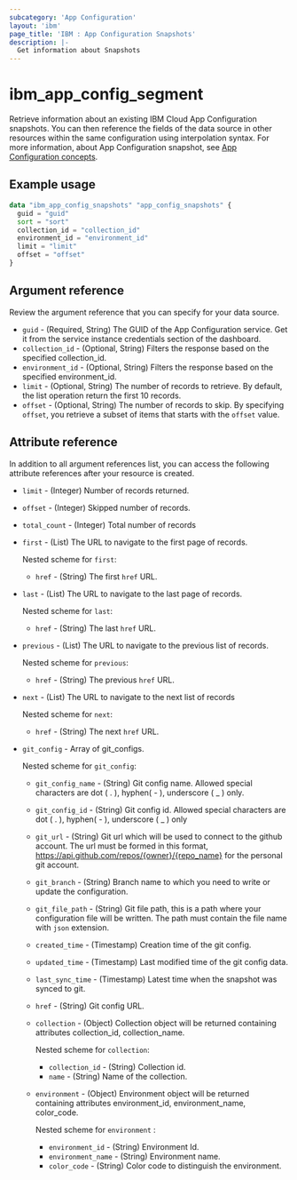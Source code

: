 ```yaml
---
subcategory: 'App Configuration'
layout: 'ibm'
page_title: 'IBM : App Configuration Snapshots'
description: |-
  Get information about Snapshots
---
```


# ibm_app_config_segment
Retrieve information about an existing IBM Cloud App Configuration snapshots. You can then reference the fields of the data source in other resources within the same configuration using interpolation syntax. For more information, about App Configuration snapshot, see [App Configuration concepts](https://cloud.ibm.com//docs/app-configuration?topic=app-configuration-ac-overview).

## Example usage

```terraform
data "ibm_app_config_snapshots" "app_config_snapshots" {
  guid = "guid"
  sort = "sort"
  collection_id = "collection_id"
  environment_id = "environment_id"
  limit = "limit"
  offset = "offset"
}
```

## Argument reference

Review the argument reference that you can specify for your data source.

- `guid` - (Required, String) The GUID of the App Configuration service. Get it from the service instance credentials section of the dashboard.
- `collection_id` - (Optional, String) Filters the response based on the specified collection_id.
- `environment_id` - (Optional, String) Filters the response based on the specified environment_id.
- `limit` - (Optional, String) The number of records to retrieve. By default, the list operation return the first 10 records.
- `offset` - (Optional, String) The number of records to skip. By specifying `offset`, you retrieve a subset of items that starts with the `offset` value.


## Attribute reference

In addition to all argument references list, you can access the following attribute references after your resource is created.

- `limit`  - (Integer) Number of records returned.
- `offset` - (Integer) Skipped number of records.
- `total_count` - (Integer) Total number of records

- `first` - (List) The URL to navigate to the first page of records.

  Nested scheme for `first`:
    - `href` - (String) The first `href` URL.

- `last` - (List) The URL to navigate to the last page of records.

  Nested scheme for `last`:
    - `href` - (String) The last `href` URL.

- `previous` - (List) The URL to navigate to the previous list of records.

  Nested scheme for `previous`:
    - `href` - (String) The previous `href` URL.

- `next` - (List) The URL to navigate to the next list of records

  Nested scheme for `next`:
    - `href` - (String) The next `href` URL.


- `git_config` - Array of git_configs.

    Nested scheme for `git_config`:
  - `git_config_name` - (String) Git config name. Allowed special characters are dot ( . ), hyphen( - ), underscore ( _ ) only.
  - `git_config_id` - (String) Git config id. Allowed special characters are dot ( . ), hyphen( - ), underscore ( _ ) only
  - `git_url`  - (String) Git url which will be used to connect to the github account. The url must be formed in this format, https://api.github.com/repos/{owner}/{repo_name} for the personal git account.
  - `git_branch`  - (String) Branch name to which you need to write or update the configuration.
  - `git_file_path`  - (String) Git file path, this is a path where your configuration file will be written. The path must contain the file name with `json` extension.
  - `created_time` - (Timestamp) Creation time of the git config.
  - `updated_time` - (Timestamp) Last modified time of the git config data.
  - `last_sync_time` - (Timestamp) Latest time when the snapshot was synced to git.
  - `href` - (String) Git config URL.

  - `collection` - (Object) Collection object will be returned containing attributes collection_id, collection_name.

    Nested scheme for `collection`:
    - `collection_id`  - (String) Collection id.
    - `name`  - (String) Name of the collection.

  - `environment`  - (Object) Environment object will be returned containing attributes environment_id, environment_name, color_code.

    Nested scheme for `environment` :
    - `environment_id`  - (String)  Environment Id.
    - `environment_name` - (String) Environment name. 
    - `color_code` - (String) Color code to distinguish the environment.
  


    